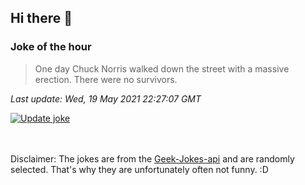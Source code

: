 ## Hi there 👋

### Joke of the hour
<!-- joke -->
>One day Chuck Norris walked down the street with a massive erection. There were no survivors.
<!-- /joke -->

*Last update: Wed, 19 May 2021 22:27:07 GMT*

[![Update joke](https://github.com/nclskfm/nclskfm/actions/workflows/joke.yml/badge.svg)](https://github.com/nclskfm/nclskfm/actions/workflows/joke.yml)

<br><br>
Disclaimer: The jokes are from the [Geek-Jokes-api](https://github.com/sameerkumar18/geek-joke-api) and are randomly selected. That's why they are unfortunately often not funny. :D
